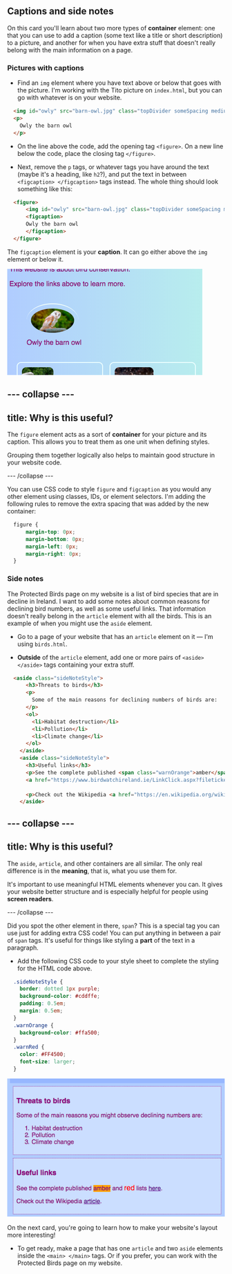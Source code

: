## Captions and side notes

On this card you'll learn about two more types of **container** element: one that you can use to add a caption (some text like a title or short description) to a picture, and another for when you have extra stuff that doesn't really belong with the main information on a page. 

### Pictures with captions

+ Find an `img` element where you have text above or below that goes with the picture. I'm working with the Tito picture on `index.html`, but you can go with whatever is on your website.  

```html
  <img id="owly" src="barn-owl.jpg" class="topDivider someSpacing mediumPictures" alt="A barn owl" />the dog" />  		
  <p>
    Owly the barn owl
  </p>
```

+ On the line above the code, add the opening tag `<figure>`. On a new line below the code, place the closing tag `</figure>`.

+ Next, remove the `p` tags, or whatever tags you have around the text (maybe it's a heading, like `h2`?), and put the text in between `<figcaption> </figcaption>` tags instead. The whole thing should look something like this:

```html
  <figure>
      <img id="owly" src="barn-owl.jpg" class="topDivider someSpacing mediumPictures" alt="A barn owl" />the dog" />  		
      <figcaption>
      Owly the barn owl
      </figcaption>
  </figure>
```
   
The `figcaption` element is your **caption**. It can go either above the `img` element or below it.

![Picture of a barn owl with a caption](images/figureAndCaption.png)

--- collapse ---
---
title: Why is this useful?
---

The `figure` element acts as a sort of **container** for your picture and its caption. This allows you to treat them as one unit when defining styles.

Grouping them together logically also helps to maintain good structure in your website code.

--- /collapse ---

You can use CSS code to style `figure` and `figcaption` as you would any other element using classes, IDs, or element selectors. I'm adding the following rules to remove the extra spacing that was added by the new container:

```css
  figure { 
      margin-top: 0px;
      margin-bottom: 0px;
      margin-left: 0px;
      margin-right: 0px;
  }
```

### Side notes

The Protected Birds page on my website is a list of bird species that are in decline in Ireland. I want to add some notes about common reasons for declining bird numbers, as well as some useful links. That information doesn't really belong in the `article` element with all the birds. This is an example of when you might use the `aside` element.

+ Go to a page of your website that has an `article` element on it — I'm using `birds.html`. 

+ **Outside** of the `article` element, add one or more pairs of `<aside> </aside>` tags containing your extra stuff.

```html  
  <aside class="sideNoteStyle">
      <h3>Threats to birds</h3>
      <p>
        Some of the main reasons for declining numbers of birds are:
      </p>
      <ol>
        <li>Habitat destruction</li>
        <li>Pollution</li>
        <li>Climate change</li>
      </ol>
    </aside>
    <aside class="sideNoteStyle">
      <h3>Useful links</h3>
      <p>See the complete published <span class="warnOrange">amber</span> and <span class="warnRed">red</span> lists
      <a href="https://www.birdwatchireland.ie/LinkClick.aspx?fileticket=VcYOTGOjNbA%3d&tabid=178">here</a>.</p>
    
      <p>Check out the Wikipedia <a href="https://en.wikipedia.org/wiki/Bird_conservation">article</a>.</p>
    </aside>
```

--- collapse ---
---
title: Why is this useful?
---

The `aside`, `article`, and other containers are all similar. The only real difference is in the **meaning**, that is, what you use them for. 

It's important to use meaningful HTML elements whenever you can. It gives your website better structure and is especially helpful for people using **screen readers**.
  
--- /collapse ---

Did you spot the other element in there, `span`? This is a special tag you can use just for adding extra CSS code! You can put anything in between a pair of `span` tags. It's useful for things like styling a **part** of the text in a paragraph.

+ Add the following CSS code to your style sheet to complete the styling for the HTML code above.

```css
  .sideNoteStyle {
    border: dotted 1px purple;
    background-color: #cddffe;
    padding: 0.5em;
    margin: 0.5em;
  }
  .warnOrange {
    background-color: #ffa500;
  }
  .warnRed {
    color: #FF4500;
    font-size: larger;
  }

```

![Additional notes with their own styling](images/asidesStyled.png)

On the next card, you're going to learn how to make your website's layout more interesting! 

+ To get ready, make a page that has one `article` and two `aside` elements inside the `<main> </main>` tags. Or if you prefer, you can work with the Protected Birds page on my website.

   
